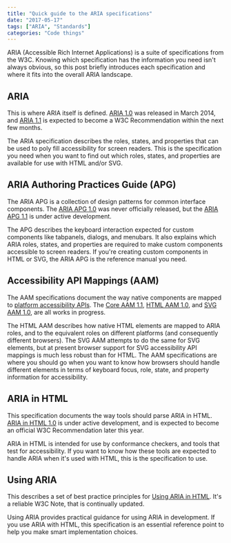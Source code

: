 ```yaml
---
title: "Quick guide to the ARIA specifications"
date: "2017-05-17"
tags: ["ARIA", "Standards"]
categories: "Code things"
---
```


ARIA (Accessible Rich Internet Applications) is a suite of specifications from the W3C. Knowing which specification has the information you need isn't always obvious, so this post briefly introduces each specification and where it fits into the overall ARIA landscape.

## ARIA

This is where ARIA itself is defined. [ARIA 1.0](https://www.w3.org/TR/wai-aria/) was released in March 2014, and [ARIA 1.1](https://www.w3.org/TR/wai-aria-1.1/) is expected to become a W3C Recommendation within the next few months.

The ARIA specification describes the roles, states, and properties that can be used to poly fill accessibility for screen readers. This is the specification you need when you want to find out which roles, states, and properties are available for use with HTML and/or SVG.

## ARIA Authoring Practices Guide (APG)

The ARIA APG is a collection of design patterns for common interface components. The [ARIA APG 1.0](https://www.w3.org/TR/2016/WD-wai-aria-practices-1.1-20160317/) was never officially released, but the [ARIA APG 1.1](https://www.w3.org/TR/wai-aria-practices-1.1/) is under active development.

The APG describes the keyboard interaction expected for custom components like tabpanels, dialogs, and menubars. It also explains which ARIA roles, states, and properties are required to make custom components accessible to screen readers. If you're creating custom components in HTML or SVG, the ARIA APG is the reference manual you need.

## Accessibility API Mappings (AAM)

The AAM specifications document the way native components are mapped to [platform accessibility APIs](https://www.smashingmagazine.com/2015/03/web-accessibility-with-accessibility-api/). The [Core AAM 1.1](https://www.w3.org/TR/core-aam-1.1/), [HTML AAM 1.0](https://www.w3.org/TR/html-aam-1.0/), and [SVG AAM 1.0](https://www.w3.org/TR/svg-aam-1.0/), are all works in progress.

The HTML AAM describes how native HTML elements are mapped to ARIA roles, and to the equivalent roles on different platforms (and consequently different browsers). The SVG AAM attempts to do the same for SVG elements, but at present browser support for SVG accessibility API mappings is much less robust than for HTML. The AAM specifications are where you should go when you want to know how browsers should handle different elements in terms of keyboard focus, role, state, and property information for accessibility.

## ARIA in HTML

This specification documents the way tools should parse ARIA in HTML. [ARIA in HTML 1.0](https://www.w3.org/TR/html-aria/) is under active development, and is expected to become an official W3C Recommendation later this year.

ARIA in HTML is intended for use by conformance checkers, and tools that test for accessibility. If you want to know how these tools are expected to handle ARIA when it's used with HTML, this is the specification to use.

## Using ARIA

This describes a set of best practice principles for [Using ARIA in HTML](https://www.w3.org/TR/using-aria/). It's a reliable W3C Note, that is continually updated.

Using ARIA provides practical guidance for using ARIA in development. If you use ARIA with HTML, this specification is an essential reference point to help you make smart implementation choices.
